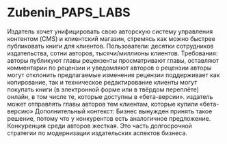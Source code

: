 # Zubenin_PAPS_LABS
Издатель хочет унифицировать свою авторскую систему управления контентом (CMS) и клиентский магазин, стремясь как можно быстрее публиковать книги для клиентов.
Пользователи: десятки сотрудников издательства, сотни авторов, тысячи/миллионы клиентов.
Требования:
авторы публикуют главы
рецензенты просматривают главы, оставляют комментарии по рецензии и уведомляют авторов о рецензии
авторы могут отклонить предлагаемые изменения рецензии
поддерживает как копирование, так и техническое редактирование
клиенты могут покупать книги (в электронной форме или в твёрдом переплёте) онлайн, в том числе те, которые доступны в «бета-версии».
издатель может отправлять главы авторов тем клиентам, которые купили «бета-версию»
Дополнительный контекст:
Бизнес вынужден принять такое решение, потому что у конкурентов есть аналогичное предложение.
Конкуренция среди авторов жесткая.
Это часть долгосрочной стратегии по модернизации издательских аспектов бизнеса.
